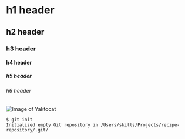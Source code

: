 # h1 header
## h2 header
### h3 header
#### h4 header
##### h5 header
###### h6 header
![Image of Yaktocat](https://octodex.github.com/images/yaktocat.png)
```
$ git init
Initialized empty Git repository in /Users/skills/Projects/recipe-repository/.git/
```
